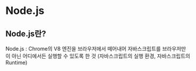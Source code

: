 # Node.js
## Node.js란?
Node.js : Chrome의 V8 엔진을 브라우저에서 떼어내어 자바스크립트를 브라우저만이 아닌 어디에서든 실행할 수 있도록 한 것 (자바스크립트의 실행 환경, 자바스크립트의 Runtime)  

